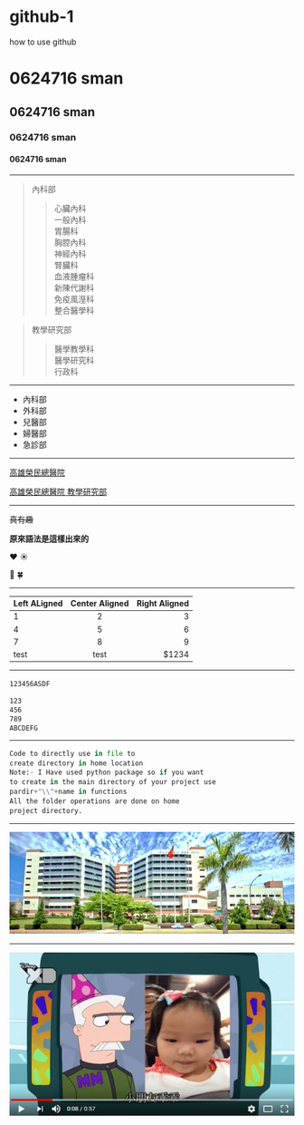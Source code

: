 # github-1
how to use github
# 0624716 sman
## 0624716 sman
### 0624716 sman
#### 0624716 sman
---
>內科部
>>心臟內科\
>>一般內科\
>>胃腸科\
>>胸腔內科\
>>神經內科\
>>腎臟科\
>>血液腫瘤科\
>>新陳代謝科\
>>免疫風溼科\
>>整合醫學科

>教學研究部
>>醫學教學科\
>>醫學研究科\
>>行政科
---
+ 內科部
+ 外科部
+ 兒醫部
+ 婦醫部
+ 急診部
---
[高雄榮民總醫院](http://www.vghks.gov.tw)

[高雄榮民總醫院 教學研究部](https://org.vghks.gov.tw/erli/Default.aspx?r=153425514)

---
~~真有趣~~

**原來語法是這樣出來的**

:heart:  :sunny:  

:cherry_blossom:  :four_leaf_clover:

----

| Left ALigned | Center Aligned | Right Aligned |
| :----------- | :------------: | ------------: |
| 1   | 2   | 3  |
| 4   | 5   | 6  |
| 7   | 8   | 9  |
| test | test | $1234 |

----

`123456ASDF`

```
123
456
789
ABCDEFG
```

---

```python
Code to directly use in file to
create directory in home location
Note:- I Have used python package so if you want
to create in the main directory of your project use
pardir+"\\"+name in functions
All the folder operations are done on home
project directory.
```

---

![VGHKS](123.jpg "VGHKS")

---

[![Wendy](wendy.JPG)](https://www.youtube.com/watch?v=f1FPxjqkQDc "Wendy")


